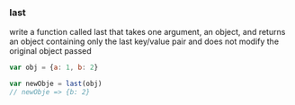 ### last

write a function called last that takes one argument, an object, and returns an object containing only the last key/value pair and does not modify the original object passed

```jsx
var obj = {a: 1, b: 2}

var newObje = last(obj)
// newObje => {b: 2}

```